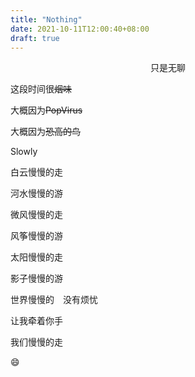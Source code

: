 ```yaml
---
title: "Nothing"
date: 2021-10-11T12:00:40+08:00
draft: true
---
```






<p style="text-align:center;"> 只是无聊 </p>

这段时间很~~烟味~~

大概因为~~PopVirus~~ 

大概因为~~恐高的鸟~~

Slowly  

白云慢慢的走  

河水慢慢的游  

微风慢慢的走  

风筝慢慢的游  

太阳慢慢的走  

影子慢慢的游  

世界慢慢的　没有烦忧  

让我牵着你手  

我们慢慢的走  

😄

